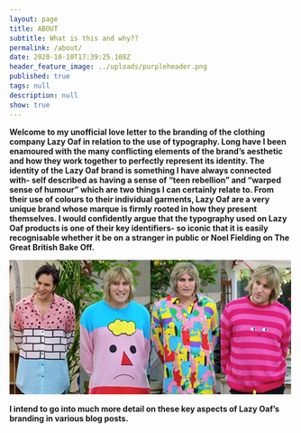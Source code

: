 ```yaml
---
layout: page
title: ABOUT
subtitle: What is this and why??
permalink: /about/
date: 2020-10-10T17:39:25.108Z
header_feature_image: ../uploads/purpleheader.png
published: true
tags: null
description: null
show: true
---
```

**Welcome to my unofficial love letter to the branding of the clothing company Lazy Oaf in relation to the use of typography. Long have I been enamoured with the many conflicting elements of the brand’s aesthetic and how they work together to perfectly represent its identity. The identity of the Lazy Oaf brand is something I have always connected with- self described as having a sense of “teen rebellion” and “warped sense of humour” which are two things I can certainly relate to. From their use of colours to their individual garments, Lazy Oaf are a very unique brand whose marque is firmly rooted in how they present themselves. I would confidently argue that the typography used on Lazy Oaf products is one of their key identifiers- so iconic that it is easily recognisable whether it be on a stranger in public or Noel Fielding on The Great British Bake Off.** 

![Image credit: Channel 4](../uploads/noelbakeoff.jpg)

**I intend to go into much more detail on these key aspects of Lazy Oaf’s branding in various blog posts.**